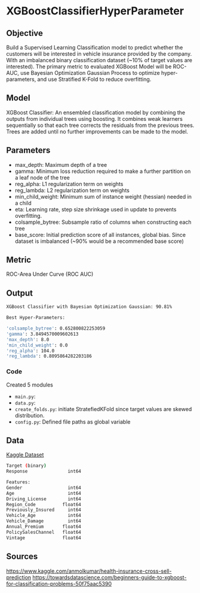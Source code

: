 # XGBoostClassifierHyperParameter


## Objective
Build a Supervised Learning Classification model to predict whether the customers will be interested in vehicle insurance provided by the company. With an imbalanced binary classification dataset (~10% of target values are interested). The primary metric to evaluated XGBoost Model will be ROC-AUC, use Bayesian Optimization Gaussian Process to optimize hyper-parameters, and use Stratified K-Fold to reduce overfitting.


## Model
XGBoost Classifier: An ensembled classification model by combining the outputs from individual trees using boosting. It combines weak learners sequentially so that each tree corrects the residuals from the previous trees. Trees are added until no further improvements can be made to the model.


## Parameters
- max_depth: Maximum depth of a tree
- gamma: Minimum loss reduction required to make a further partition on a leaf node of the tree
- reg_alpha: L1 regularization term on weights
- reg_lambda: L2 regularization term on weights
- min_child_weight: Minimum sum of instance weight (hessian) needed in a child
- eta: Learning rate, step size shrinkage used in update to prevents overfitting.
- colsample_bytree: Subsample ratio of columns when constructing each tree
- base_score: Initial prediction score of all instances, global bias. Since dataset is imbalanced (~90% would be a recommended base score)


## Metric
ROC-Area Under Curve (ROC AUC) 

## Output
```bash
XGBoost Classifier with Bayesian Optimization Gaussian: 90.81%

Best Hyper-Parameters:

'colsample_bytree': 0.652800822253059
'gamma': 3.8494570009602613 
'max_depth': 8.0
'min_child_weight': 0.0
'reg_alpha': 104.0
'reg_lambda': 0.8095864282203186
```


### Code
Created 5 modules
- `main.py`: 
- `data.py`: 
- `create_folds.py`: initiate StratefiedKFold since target values are skewed distribution.
- `config.py`: Defined file paths as global variable


## Data
[Kaggle Dataset](https://www.kaggle.com/anmolkumar/health-insurance-cross-sell-prediction)
```bash
Target (binary)
Response               int64

Features: 
Gender                 int64
Age                    int64
Driving_License        int64
Region_Code          float64
Previously_Insured     int64
Vehicle_Age            int64
Vehicle_Damage         int64
Annual_Premium       float64
PolicySalesChannel   float64
Vintage              float64
```
## Sources
https://www.kaggle.com/anmolkumar/health-insurance-cross-sell-prediction
https://towardsdatascience.com/beginners-guide-to-xgboost-for-classification-problems-50f75aac5390
